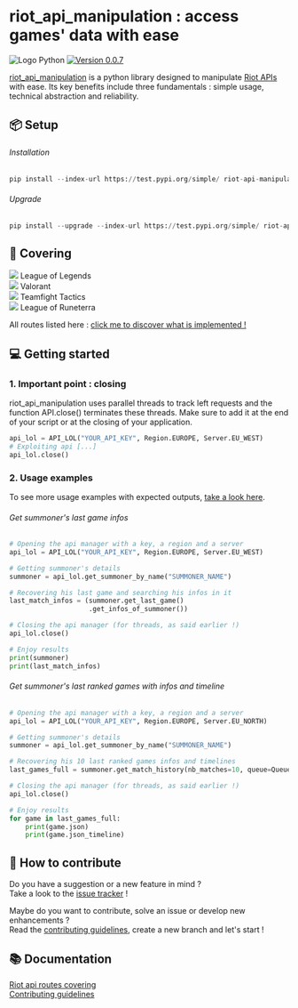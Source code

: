# riot_api_manipulation : access games' data with ease
![Logo Python](https://img.shields.io/badge/python-3670A0?style=for-the-badge&logo=python&logoColor=ffdd54) [![Version 0.0.7](https://img.shields.io/badge/0.0.7-%2316c60c.svg?style=for-the-badge&label=version)](https://test.pypi.org/project/riot-api-manipulation/)

[riot_api_manipulation](https://test.pypi.org/project/riot-api-manipulation/) is a python library designed to manipulate [Riot APIs](https://developer.riotgames.com/apis) with ease. Its key benefits include three fundamentals : simple usage, technical abstraction and reliability.

## 📦 Setup

###### Installation
```python
pip install --index-url https://test.pypi.org/simple/ riot-api-manipulation 
```

###### Upgrade
```python
pip install --upgrade --index-url https://test.pypi.org/simple/ riot-api-manipulation 
```

## 💯 Covering

![](https://geps.dev/progress/40) League of Legends  <BR>
![](https://geps.dev/progress/40) Valorant           <BR>
![](https://geps.dev/progress/0) Teamfight Tactics   <BR>
![](https://geps.dev/progress/0) League of Runeterra <BR>

All routes listed here : [click me to discover what is implemented !](./docs/API_COVERING.md)

## 💻 Getting started

### 1. Important point : closing

riot_api_manipulation uses parallel threads to track left requests and the function API.close() terminates these threads.
Make sure to add it at the end of your script or at the closing of your application.
```python
api_lol = API_LOL("YOUR_API_KEY", Region.EUROPE, Server.EU_WEST)
# Exploiting api [...]
api_lol.close()
```

### 2. Usage examples

To see more usage examples with expected outputs, [take a look here](./docs/EXAMPLES.md).

###### Get summoner's last game infos
```python
# Opening the api manager with a key, a region and a server
api_lol = API_LOL("YOUR_API_KEY", Region.EUROPE, Server.EU_WEST)

# Getting summoner's details
summoner = api_lol.get_summoner_by_name("SUMMONER_NAME")

# Recovering his last game and searching his infos in it
last_match_infos = (summoner.get_last_game()
                    .get_infos_of_summoner())

# Closing the api manager (for threads, as said earlier !)
api_lol.close()

# Enjoy results
print(summoner)
print(last_match_infos)
```

###### Get summoner's last ranked games with infos and timeline
```python
# Opening the api manager with a key, a region and a server
api_lol = API_LOL("YOUR_API_KEY", Region.EUROPE, Server.EU_NORTH)

# Getting summoner's details
summoner = api_lol.get_summoner_by_name("SUMMONER_NAME")

# Recovering his 10 last ranked games infos and timelines
last_games_full = summoner.get_match_history(nb_matches=10, queue=QueueType.RANKED, load_infos=True, load_timelines=True)

# Closing the api manager (for threads, as said earlier !)
api_lol.close()

# Enjoy results
for game in last_games_full:
    print(game.json)
    print(game.json_timeline)
```

## 🔭 How to contribute

Do you have a suggestion or a new feature in mind ? <BR>
Take a look to the [issue tracker](https://github.com/Hugo-CASTELL/riot_api_manipulation/issues) !

Maybe do you want to contribute, solve an issue or develop new enhancements ? <BR>
Read the [contributing guidelines](./docs/CONTRIBUTING.md), create a new branch and let's start !

## 📚 Documentation

[Riot api routes covering](./docs/API_COVERING.md) <BR>
[Contributing guidelines](./docs/CONTRIBUTING.md) <BR>
